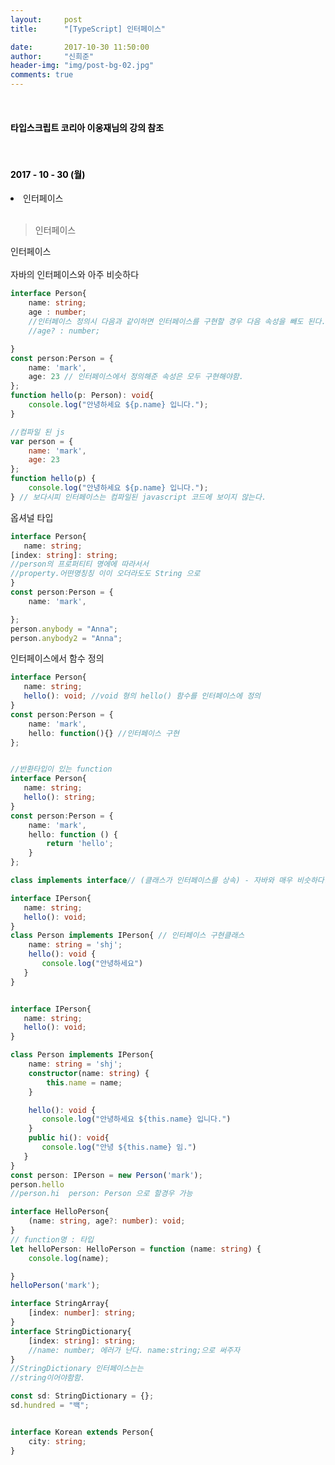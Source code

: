 ```yaml
---
layout:     post
title:      "[TypeScript] 인터페이스"

date:       2017-10-30 11:50:00
author:     "신희준"
header-img: "img/post-bg-02.jpg"
comments: true
---
```


<meta name="description" content="Spring스프링 애너테이션 Annotation정리 @Autowired,@Qualifier,@Resource,@Component,@PostConstruct,@Aspect
,@AOP,@POINTCUT,@AROUND,@ADVICE,@RequestMapping,@REPOSITORY,@SERVICE,@COMPONENT
">
<br>
<H4 style ="font-weight:bold; color:black;"> 타입스크립트 코리아 이웅재님의 강의 참조</H4>
<br>
<H4 style ="font-weight:bold; color : black">2017 - 10 - 30 (월)</H4>
<li>인터페이스</li>

<br>

>인터페이스

<p style="font-size:14px;">
인터페이스
<br><br>
자바의 인터페이스와 아주 비슷하다
</p>

~~~TypeScript
interface Person{
    name: string;
    age : number;
    //인터페이스 정의시 다음과 같이하면 인터페이스를 구현할 경우 다음 속성을 빼도 된다.
    //age? : number;

}
const person:Person = {
    name: 'mark',
    age: 23 // 인터페이스에서 정의해준 속성은 모두 구현해야함.
};
function hello(p: Person): void{
    console.log("안녕하세요 ${p.name} 입니다.");
}
~~~

~~~javascript
//컴파일 된 js
var person = {
    name: 'mark',
    age: 23
};
function hello(p) {
    console.log("안녕하세요 ${p.name} 입니다.");
} // 보다시피 인터페이스는 컴파일된 javascript 코드에 보이지 않는다.
~~~



<p style="font-size:14px;">
옵셔널 타입
</p>

~~~typescript
interface Person{
   name: string;
[index: string]: string;
//person의 프로퍼티티 명에에 따라서서
//property.어떤명칭칭 이이 오더라도도 String 으로
}
const person:Person = {
    name: 'mark',

};
person.anybody = "Anna";
person.anybody2 = "Anna";
~~~


<p style ="font-size:14px;">
인터페이스에서 함수 정의
</p>

~~~typescript
interface Person{
   name: string;
   hello(): void; //void 형의 hello() 함수를 인터페이스에 정의
}
const person:Person = {
    name: 'mark',
    hello: function(){} //인터페이스 구현
};


//반환타입이 있는 function
interface Person{
   name: string;
   hello(): string;
}
const person:Person = {
    name: 'mark',
    hello: function () {
        return 'hello';
    }
};

class implements interface// (클래스가 인터페이스를 상속) - 자바와 매우 비슷하다.

interface IPerson{
   name: string;
   hello(): void;
}
class Person implements IPerson{ // 인터페이스 구현클래스
    name: string = 'shj';
    hello(): void {
       console.log("안녕하세요")
   }
}
~~~

~~~typescript

interface IPerson{
   name: string;
   hello(): void;
}

class Person implements IPerson{
    name: string = 'shj';
    constructor(name: string) {
        this.name = name;
    }

    hello(): void {
       console.log("안녕하세요 ${this.name} 입니다.")
    }
    public hi(): void{
       console.log("안녕 ${this.name} 임.")
   }
}
const person: IPerson = new Person('mark');
person.hello
//person.hi  person: Person 으로 할경우 가능

interface HelloPerson{
    (name: string, age?: number): void;
}
// function명 : 타입
let helloPerson: HelloPerson = function (name: string) {
    console.log(name);

}
helloPerson('mark');

interface StringArray{
    [index: number]: string;
}
interface StringDictionary{
    [index: string]: string;
    //name: number; 에러가 난다. name:string;으로 써주자
}
//StringDictionary 인터페이스는는
//string이어야함함.

const sd: StringDictionary = {};
sd.hundred = "백";


interface Korean extends Person{
    city: string;
}
~~~
